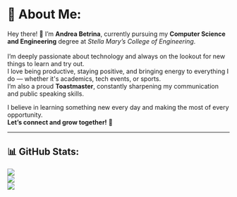 # 💫 About Me:
Hey there! 👋 I’m **Andrea Betrina**, currently pursuing my **Computer Science and Engineering** degree at *Stella Mary’s College of Engineering*.<br>  
I’m deeply passionate about technology and always on the lookout for new things to learn and try out.  
I love being productive, staying positive, and bringing energy to everything I do — whether it's academics, tech events, or sports.  
I’m also a proud **Toastmaster**, constantly sharpening my communication and public speaking skills.

I believe in learning something new every day and making the most of every opportunity.  
**Let’s connect and grow together!** 🚀

---


## 📊 GitHub Stats:

![](https://github-readme-stats.vercel.app/api?username=andreabetrina&theme=rose_pine&hide_border=false&include_all_commits=false&count_private=false)  
![](https://nirzak-streak-stats.vercel.app/?user=andreabetrina&theme=rose_pine&hide_border=false)  
![](https://github-readme-stats.vercel.app/api/top-langs/?username=andreabetrina&theme=rose_pine&hide_border=false&include_all_commits=false&count_private=false&layout=compact)
